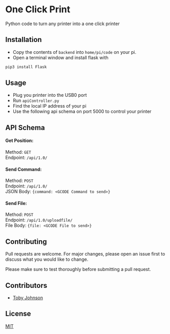 # One Click Print

Python code to turn any printer into a one click printer

## Installation

* Copy the contents of `backend` into `home/pi/code` on your pi.
* Open a terminal window and install flask with 
```bash
pip3 install Flask 
```

## Usage

* Plug you printer into the USB0 port
* Run `apiController.py`
* Find the local IP address of your pi
* Use the following api schema on port 5000 to control your printer

## API Schema
#### Get Position:
Method: `GET`\
Endpoint: `/api/1.0/`

#### Send Command:
Method: `POST`\
Endpoint: `/api/1.0/`\
JSON Body: ```{command: <GCODE Command to send>}```

#### Send File:
Method: `POST`\
Endpoint: `/api/1.0/uploadfile/`\
File Body: ```{file: <GCODE File to send>}```

## Contributing
Pull requests are welcome. For major changes, please open an issue first to discuss what you would like to change.

Please make sure to test thoroughly before submitting a pull request.

## Contributors
* [Toby Johnson]("https://github.com/fishbigger")

## License
[MIT](https://choosealicense.com/licenses/mit/)
